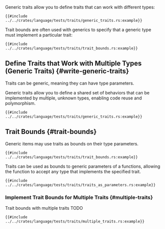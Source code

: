 
Generic traits allow you to define traits that can work with different types:

```rust,editable
{{#include ../../crates/language/tests/traits/generic_traits.rs:example}}
```

Trait bounds are often used with generics to specify that a generic type must implement a particular trait:

```rust,editable
{{#include ../../crates/language/tests/traits/trait_bounds.rs:example}}
```

## Define Traits that Work with Multiple Types (Generic Traits) {#write-generic-traits}

Traits can be generic, meaning they can have type parameters.

Generic traits allow you to define a shared set of behaviors that can be implemented by multiple, unknown types, enabling code reuse and polymorphism.

```rust,editable
{{#include ../../crates/language/tests/traits/generic_traits.rs:example}}
```

## Trait Bounds {#trait-bounds}

Generic items may use traits as bounds on their type parameters.

```rust,editable
{{#include ../../crates/language/tests/traits/trait_bounds.rs:example}}
```

Traits can be used as bounds to generic parameters of a functions, allowing the function to accept any type that implements the specified trait.

```rust,editable
{{#include ../../crates/language/tests/traits/traits_as_parameters.rs:example}}
```

### Implement Trait Bounds for Multiple Traits {#multiple-traits}

Trait bounds with multiple traits TODO

```rust,editable
{{#include ../../crates/language/tests/traits/multiple_traits.rs:example}}
```
